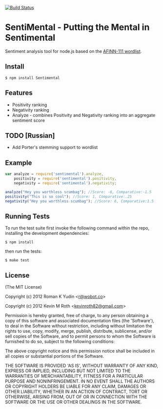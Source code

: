 [![Build Status](https://secure.travis-ci.org/thinkroth/Sentimental.png)](http://travis-ci.org/thinkroth/Sentimental)
# SentiMental - Putting the Mental in Sentimental
      
  Sentiment analysis tool for node.js based on the [AFINN-111 wordlist](http://www2.imm.dtu.dk/pubdb/views/publication_details.php?id=6010).
  
## Install
    $ npm install Sentimental

## Features

  * Positivity ranking
  * Negativity ranking
  * Analyze - combines Positivity and Negativity ranking into an aggregate sentiment score

## TODO [Russian]

  * Add Porter's stemming support to wordlist

## Example
```js
var analyze = require('sentimental').analyze,
    positivity = require('sentimental').positivity,
    negativity = require('sentimental').negativity;

analyze("Hey you worthless scumbag"); //Score: -6, Comparative:-1.5
positivity("This is so cool"); //Score: 1, Comparative:.25
negativity("Hey you worthless scumbag"); //Score: 6, Comparative:1.5
```



## Running Tests

To run the test suite first invoke the following command within the repo, installing the development dependencies:

    $ npm install

then run the tests:

    $ make test



## License 

(The MIT License)

Copyright (c) 2012 Roman K Yudin &lt;r@wobot.co&gt;

Copyright (c) 2012 Kevin M Roth &lt;kevinroth82@gmail.com&gt;

Permission is hereby granted, free of charge, to any person obtaining
a copy of this software and associated documentation files (the
'Software'), to deal in the Software without restriction, including
without limitation the rights to use, copy, modify, merge, publish,
distribute, sublicense, and/or sell copies of the Software, and to
permit persons to whom the Software is furnished to do so, subject to
the following conditions:

The above copyright notice and this permission notice shall be
included in all copies or substantial portions of the Software.

THE SOFTWARE IS PROVIDED 'AS IS', WITHOUT WARRANTY OF ANY KIND,
EXPRESS OR IMPLIED, INCLUDING BUT NOT LIMITED TO THE WARRANTIES OF
MERCHANTABILITY, FITNESS FOR A PARTICULAR PURPOSE AND NONINFRINGEMENT.
IN NO EVENT SHALL THE AUTHORS OR COPYRIGHT HOLDERS BE LIABLE FOR ANY
CLAIM, DAMAGES OR OTHER LIABILITY, WHETHER IN AN ACTION OF CONTRACT,
TORT OR OTHERWISE, ARISING FROM, OUT OF OR IN CONNECTION WITH THE
SOFTWARE OR THE USE OR OTHER DEALINGS IN THE SOFTWARE.